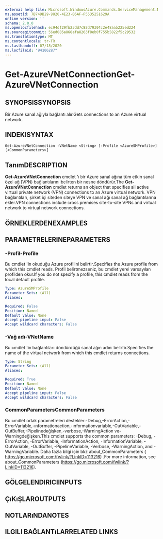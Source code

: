 ```yaml
---
external help file: Microsoft.WindowsAzure.Commands.ServiceManagement.Network.dll-Help.xml
ms.assetid: 7B749B29-9820-4E23-B5AF-F5535251629A
online version: ''
schema: 2.0.0
ms.openlocfilehash: ec94df29fb23dd7c82d79304c2e48aab225ed224
ms.sourcegitcommit: 56ed085a868afa8263f8eb0f755b5822f5c29532
ms.translationtype: MT
ms.contentlocale: tr-TR
ms.lasthandoff: 07/18/2020
ms.locfileid: "94106287"
---
```

# <span data-ttu-id="e71ad-101">Get-AzureVNetConnection</span><span class="sxs-lookup"><span data-stu-id="e71ad-101">Get-AzureVNetConnection</span></span>

## <span data-ttu-id="e71ad-102">SYNOPSIS</span><span class="sxs-lookup"><span data-stu-id="e71ad-102">SYNOPSIS</span></span>
<span data-ttu-id="e71ad-103">Bir Azure sanal ağıyla bağlantı alır.</span><span class="sxs-lookup"><span data-stu-id="e71ad-103">Gets connections to an Azure virtual network.</span></span>

## <span data-ttu-id="e71ad-104">INDEKI</span><span class="sxs-lookup"><span data-stu-id="e71ad-104">SYNTAX</span></span>

```
Get-AzureVNetConnection -VNetName <String> [-Profile <AzureSMProfile>] [<CommonParameters>]
```

## <span data-ttu-id="e71ad-105">Tanım</span><span class="sxs-lookup"><span data-stu-id="e71ad-105">DESCRIPTION</span></span>
<span data-ttu-id="e71ad-106">**Get-AzureVNetConnection** cmdlet 'ı bir Azure sanal ağına tüm etkin sanal özel ağ (VPN) bağlantılarını belirten bir nesne döndürür.</span><span class="sxs-lookup"><span data-stu-id="e71ad-106">The **Get-AzureVNetConnection** cmdlet returns an object that specifies all active virtual private network (VPN) connections to an Azure virtual network.</span></span>
<span data-ttu-id="e71ad-107">VPN bağlantıları, şirket içi siteden siteye VPN ve sanal ağı sanal ağ bağlantılarına ekler.</span><span class="sxs-lookup"><span data-stu-id="e71ad-107">VPN connections include cross premises site-to-site VPNs and virtual network to virtual network connections.</span></span>

## <span data-ttu-id="e71ad-108">ÖRNEKLERDEN</span><span class="sxs-lookup"><span data-stu-id="e71ad-108">EXAMPLES</span></span>

## <span data-ttu-id="e71ad-109">PARAMETRELERINE</span><span class="sxs-lookup"><span data-stu-id="e71ad-109">PARAMETERS</span></span>

### <span data-ttu-id="e71ad-110">-Profil</span><span class="sxs-lookup"><span data-stu-id="e71ad-110">-Profile</span></span>
<span data-ttu-id="e71ad-111">Bu cmdlet 'in okuduğu Azure profilini belirtir.</span><span class="sxs-lookup"><span data-stu-id="e71ad-111">Specifies the Azure profile from which this cmdlet reads.</span></span>
<span data-ttu-id="e71ad-112">Profil belirtmezseniz, bu cmdlet yerel varsayılan profilden okur.</span><span class="sxs-lookup"><span data-stu-id="e71ad-112">If you do not specify a profile, this cmdlet reads from the local default profile.</span></span>

```yaml
Type: AzureSMProfile
Parameter Sets: (All)
Aliases: 

Required: False
Position: Named
Default value: None
Accept pipeline input: False
Accept wildcard characters: False
```

### <span data-ttu-id="e71ad-113">-Vağ adı</span><span class="sxs-lookup"><span data-stu-id="e71ad-113">-VNetName</span></span>
<span data-ttu-id="e71ad-114">Bu cmdlet 'in bağlantıları döndürdüğü sanal ağın adını belirtir.</span><span class="sxs-lookup"><span data-stu-id="e71ad-114">Specifies the name of the virtual network from which this cmdlet returns connections.</span></span>

```yaml
Type: String
Parameter Sets: (All)
Aliases: 

Required: True
Position: Named
Default value: None
Accept pipeline input: False
Accept wildcard characters: False
```

### <span data-ttu-id="e71ad-115">CommonParameters</span><span class="sxs-lookup"><span data-stu-id="e71ad-115">CommonParameters</span></span>
<span data-ttu-id="e71ad-116">Bu cmdlet ortak parametreleri destekler:-Debug,-ErrorAction,-ErrorVariable,-ınformationaction,-ınformationvariable,-OutVariable,-OutBuffer,-Pipelinedeğişken,-verbose,-WarningAction ve-Warningdeğişken.</span><span class="sxs-lookup"><span data-stu-id="e71ad-116">This cmdlet supports the common parameters: -Debug, -ErrorAction, -ErrorVariable, -InformationAction, -InformationVariable, -OutVariable, -OutBuffer, -PipelineVariable, -Verbose, -WarningAction, and -WarningVariable.</span></span> <span data-ttu-id="e71ad-117">Daha fazla bilgi için bkz about_CommonParameters ( https://go.microsoft.com/fwlink/?LinkID=113216) .</span><span class="sxs-lookup"><span data-stu-id="e71ad-117">For more information, see about_CommonParameters (https://go.microsoft.com/fwlink/?LinkID=113216).</span></span>

## <span data-ttu-id="e71ad-118">GÖLGELENDIRICI</span><span class="sxs-lookup"><span data-stu-id="e71ad-118">INPUTS</span></span>

## <span data-ttu-id="e71ad-119">ÇıKıŞLAR</span><span class="sxs-lookup"><span data-stu-id="e71ad-119">OUTPUTS</span></span>

## <span data-ttu-id="e71ad-120">NOTLARıNDA</span><span class="sxs-lookup"><span data-stu-id="e71ad-120">NOTES</span></span>

## <span data-ttu-id="e71ad-121">ILGILI BAĞLANTıLAR</span><span class="sxs-lookup"><span data-stu-id="e71ad-121">RELATED LINKS</span></span>

